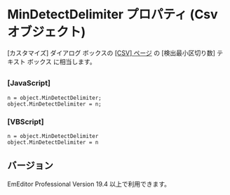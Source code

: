 # MinDetectDelimiter プロパティ (Csv オブジェクト)

\[カスタマイズ\] ダイアログ ボックスの [\[CSV\] ページ](../../dlg/customize/csv/index) の \[検出最小区切り数\] テキスト ボックス に相当します。

## 

### \[JavaScript\]

```
n = object.MinDetectDelimiter;
object.MinDetectDelimiter = n;
```

### \[VBScript\]

```
n = object.MinDetectDelimiter
object.MinDetectDelimiter = n
```

## バージョン

EmEditor Professional Version 19.4 以上で利用できます。
